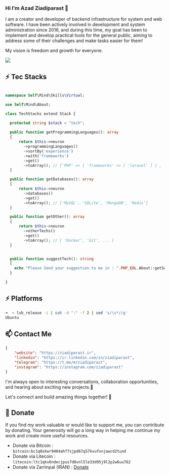 ###  Hi I’m Azad Ziadiparast 👋
<div >
  <p>
    I am a creator and developer of backend infrastructure for system and web software. I have been actively involved in development and system administration since 2016, and during this time, my goal has been to implement and develop practical tools for the general public, aiming to address some of their challenges and make tasks easier for them!


My vision is freedom and growth for everyone.
  </p>

<img align="top" src="https://github-readme-stats.vercel.app/api?username=azadsoul&show_icons=true&theme=radical&hide_rank=true&hide_title=true&rank_icon=github"> 
</div>

<!---
ziadiparast/ziadiparast is a ✨ special ✨ repository because its `README.md` (this file) appears on your GitHub profile.
You can click the Preview link to take a look at your changes.
--->

## ⚡ Tec Stacks

```php

namespace Self\Mind\Skills\Virtual;

use Self\Mind\About;

class TechStacks extend Stack {

  protected string $stack = "tech";
  
  public function getProgrammingLanguages(): array
  {
      return $this->neuron
        ->programmingLanguages()
        ->sortBy('experience')
        ->with('frameworks')
        ->get()
        ->toArray(); // ['PHP' => [ 'frameworks' => [ 'laravel' ] ] , 'JavaScript', 'Python', 'C++', 'GO']
  }

  public function getDatabases(): array
  {
      return $this->neuron
        ->databases()
        ->get()
        ->toArray(); // ['MySQL', 'SQLite', 'MongoDB', 'Redis']
  }

  public function getOther(): array
  {
      return $this->neuron
        ->otherTechs()
        ->get()
        ->toArray(); // [ 'Docker', 'Git', ... ]
  }


  public function suggestTech(): string
  {
    echo "Please Send your suggestion to me in : ".PHP_EOL.About::getSocialPages()->toJson()
  }

}


```

## ⚡ Platforms
```bash
➜  ~ lsb_release -i | cut -d ":" -f 2 | sed 's/\s*//g'
Ubuntu
```
## 📫 Contact Me
```json
{
    "website": "https://ziadiparast.ir",
    "linkedin": "https://ir.linkedin.com/in/ziadiparast",
    "telegram": "https://t.me/mrziadiparast",
    "instagram": "https://instagram.com/ziadiparast"
}
```
I'm always open to interesting conversations, collaboration opportunities, and hearing about exciting new projects.🌱

Let's connect and build amazing things together! 🥰

## 💙 Donate

If you find my work valuable or would like to support me, you can contribute by donating.
Your generosity will go a long way in helping me continue my work and create more useful resources.

- Donate via Bitcoin : `bitcoin:bc1q0xkwr9404ahf7sjpd67q57kvufxnjawcd2tund`
- Donate via Litecoin : `litecoin:ltc1qkv6ndecjpus7d8vnl5le33d95j9l2p2w6uu762`
- Donate via Zarrinpal (IRAN) : [ Donate ](https://zarinp.al/ziadiparast)






